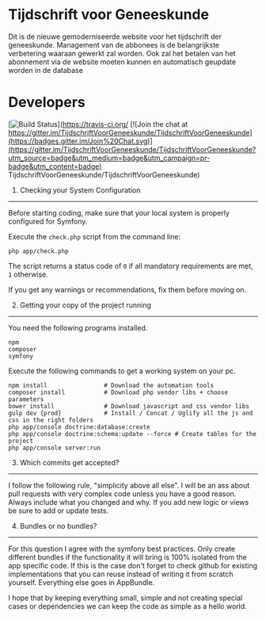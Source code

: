 Tijdschrift voor Geneeskunde
============================

Dit is de nieuwe gemoderniseerde website voor het tijdschrift der geneeskunde.
Management van de abbonees is de belangrijkste verbetering waaraan gewerkt zal
worden. Ook zal het betalen van het abonnement via de website moeten kunnen en
automatisch geupdate worden in de database

Developers
==========
[![Build Status](https://travis-ci.org/TijdschriftVoorGeneeskunde/TijdschriftVoorGeneeskunde.svg)](https://travis-ci.org/
[![Join the chat at https://gitter.im/TijdschriftVoorGeneeskunde/TijdschriftVoorGeneeskunde](https://badges.gitter.im/Join%20Chat.svg)](https://gitter.im/TijdschriftVoorGeneeskunde/TijdschriftVoorGeneeskunde?utm_source=badge&utm_medium=badge&utm_campaign=pr-badge&utm_content=badge)
TijdschriftVoorGeneeskunde/TijdschriftVoorGeneeskunde)
1) Checking your System Configuration
-------------------------------------

Before starting coding, make sure that your local system is properly
configured for Symfony.

Execute the `check.php` script from the command line:

    php app/check.php

The script returns a status code of `0` if all mandatory requirements are met,
`1` otherwise.

If you get any warnings or recommendations, fix them before moving on.

2) Getting your copy of the project running
-------------------------------------------

You need the following programs installed.
    
    npm
    composer
    symfony

Execute the following commands to get a working system on your pc.

    npm install                # Download the automation tools
    composer install           # Download php vendor libs + choose parameters
    bower install              # Download javascript and css vendor libs
    gulp dev {prod}            # Install / Concat / Uglify all the js and css in the right folders
    php app/console doctrine:database:create
    php app/console doctrine:schema:update --force # Create tables for the project
    php app/console server:run

3) Which commits get accepted?
------------------------------

I follow the following rule, "simplicity above all else". I will be an ass
about pull requests with very complex code unless you have a good reason. Always
include what you changed and why. If you add new logic or views be sure to
add or update tests.

4) Bundles or no bundles?
-------------------------

For this question I agree with the symfony best practices. Only create
different bundles if the functionality it will bring is 100% isolated from the
app specific code. If this is the case don't forget to check github for
existing implementations that you can reuse instead of writing it from scratch
yourself. Everything else goes in AppBundle.

I hope that by keeping everything
small, simple and not creating special cases or dependencies we can keep the
code as simple as a hello world. 
